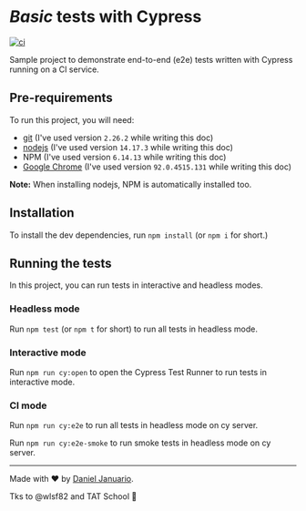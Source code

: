 # _Basic_ tests with Cypress

[![ci](https://github.com/januariod/cypress-basic/actions/workflows/ci.yml/badge.svg?branch=main)](https://github.com/januariod/cypress-basic/actions/workflows/ci.yml)

Sample project to demonstrate end-to-end (e2e) tests written with Cypress running on a CI service.

## Pre-requirements

To run this project, you will need:

- [git](https://git-scm.com/downloads) (I've used version `2.26.2` while writing this doc)
- [nodejs](https://nodejs.org/en/) (I've used version `14.17.3` while writing this doc)
- NPM (I've used version `6.14.13` while writing this doc)
- [Google Chrome](https://www.google.com/intl/en_us/chrome/) (I've used version `92.0.4515.131` while writing this doc)

**Note:** When installing nodejs, NPM is automatically installed too.

## Installation

To install the dev dependencies, run `npm install` (or `npm i` for short.)

## Running the tests

In this project, you can run tests in interactive and headless modes.
### Headless mode

Run `npm test` (or `npm t` for short) to run all tests in headless mode.

### Interactive mode

Run `npm run cy:open` to open the Cypress Test Runner to run tests in interactive mode.

### CI mode

Run `npm run cy:e2e` to run all tests in headless mode on cy server.

Run `npm run cy:e2e-smoke` to run smoke tests in headless mode on cy server.

___

Made with ❤️ by [Daniel Januario](https://github.com/januariod).

Tks to @wlsf82 and TAT School :love_you_gesture:
